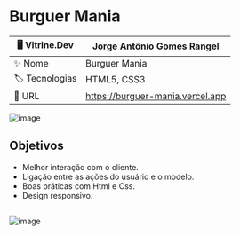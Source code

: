 # Burguer Mania

| 🖥️ Vitrine.Dev |  Jorge Antônio Gomes Rangel   |
| -------------  | --- |
| :sparkles: Nome        | Burguer Mania
| :label: Tecnologias | HTML5, CSS3
| :rocket: URL         | https://burguer-mania.vercel.app


![image](https://github.com/JorgeRangell/BurguerMania/assets/101427212/121bba01-7294-4118-bc23-98e5c9c0d700)


## Objetivos

* Melhor interação com o cliente.
* Ligação entre as ações do usuário e o modelo.
* Boas práticas com Html e Css.
* Design responsivo.
##
![image](https://github.com/JorgeRangell/BurguerMania/assets/101427212/4f669bfc-463c-4b70-9365-e5120eff0043)
